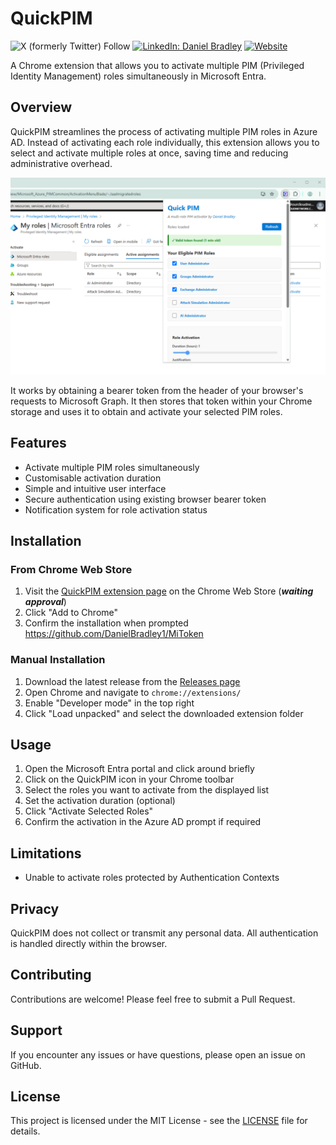 # QuickPIM

![X (formerly Twitter) Follow](https://img.shields.io/twitter/follow/DanielatOCN)
[![LinkedIn: Daniel Bradley](https://img.shields.io/badge/LinkedIn-Daniel%20Bradley-blue?style=flat-square&logo=linkedin)](https://www.linkedin.com/in/danielbradley2/) 
[![Website](https://img.shields.io/badge/Blog-Our%20Cloud%20Network-orange?style=flat-square&logo=internet-explorer)](https://ourcloudnetwork.com/)

A Chrome extension that allows you to activate multiple PIM (Privileged Identity Management) roles simultaneously in Microsoft Entra.

## Overview

QuickPIM streamlines the process of activating multiple PIM roles in Azure AD. Instead of activating each role individually, this extension allows you to select and activate multiple roles at once, saving time and reducing administrative overhead.

<p align="left">
  <img src="preview/QuickPIM1.png" alt="QuickPIM Interface" width="600">
</p>

It works by obtaining a bearer token from the header of your browser's requests to Microsoft Graph. It then stores that token within your Chrome storage and uses it to obtain and activate your selected PIM roles.

## Features

- Activate multiple PIM roles simultaneously
- Customisable activation duration
- Simple and intuitive user interface
- Secure authentication using existing browser bearer token
- Notification system for role activation status

## Installation

### From Chrome Web Store
1. Visit the [QuickPIM extension page](https://chrome.google.com/webstore/detail/quickpim/[extension-id]) on the Chrome Web Store (***waiting approval***)
2. Click "Add to Chrome"
3. Confirm the installation when prompted
https://github.com/DanielBradley1/MiToken
### Manual Installation
1. Download the latest release from the [Releases page](https://github.com/DanielBradley1/QuickPIM/releases)
2. Open Chrome and navigate to `chrome://extensions/`
3. Enable "Developer mode" in the top right
4. Click "Load unpacked" and select the downloaded extension folder

## Usage

1. Open the Microsoft Entra portal and click around briefly 
2. Click on the QuickPIM icon in your Chrome toolbar
3. Select the roles you want to activate from the displayed list
4. Set the activation duration (optional)
5. Click "Activate Selected Roles"
6. Confirm the activation in the Azure AD prompt if required

## Limitations

- Unable to activate roles protected by Authentication Contexts

## Privacy

QuickPIM does not collect or transmit any personal data. All authentication is handled directly within the browser.

## Contributing

Contributions are welcome! Please feel free to submit a Pull Request.

## Support

If you encounter any issues or have questions, please open an issue on GitHub.

## License

This project is licensed under the MIT License - see the [LICENSE](LICENSE) file for details.
